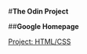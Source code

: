 #**The Odin Project**

##**Google Homepage**

[Project: HTML/CSS](http://www.theodinproject.com/web-development-101/html-css?ref=lnav)
